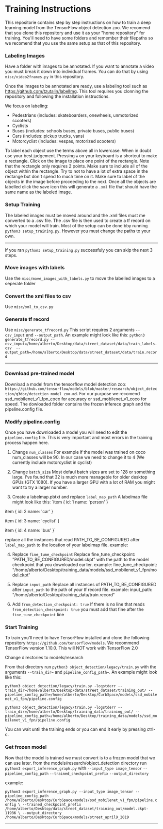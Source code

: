 # Training Instructions

This repositorie contains step by step instructions on how to train a deep learning model from the TensorFlow object detection zoo. We recomend that you clone this repository and use it as your "home repository" for training. You'll need to have some folders and remember their filepaths so we recomend that you use the same setup as that of this repository.


### Labeling Images
Have a folder with images to be annotated. If you want to annotate a video you must break it down into individual frames. You can do that by using `misc/video2frames.py` in this repository.

Once the images to be annotated are ready, use a labeling tool such as https://github.com/tzutalin/labelImg. This tool requires you clonning the repository and following the installation instructions. 

We focus on labeling:
- Pedestrians (includes: skateboarders, onewheels, unmotorized scooters)
- Cyclists 
- Buses (includes: schools buses, private buses, public buses)
- Cars (includes: pickup trucks, vans)
- Motorcyclist (includes: vespas, motorized scooters)

To label each object use the terms above all in lowercase. When in doubt use your best judgement. Pressing `w` on your keyboard is a shortcut to make a rectangle. Click on the image to place one point of the rectangle. Note that the rectangle only requires 2 points. Make sure to include all of the object within the rectangle. Try to not to have a lot of extra space in the rectange but don't spend to much time on it. Make sure to label of the objects in the image before proceeding to the next. Once all the objects are labelled click the save icon this will generate a `.xml` file that should have the same name as the labeled image.

### Setup Training
The labeled images must be moved around and the .xml files must me converted to a .csv file. The .csv file is then used to create a tf record on which your model will train. 
Most of the setup can be done bby running `python3 setup_training.py`. However you must change the paths to your own. 

---
If you ran `python3 setup_training.py` successfuly you can skip the next 3 steps.

### Move images with labels
Use the `misc/move_images_with_labels.py` to move the labelled images to a seperate folder

### Convert the xml files to csv
Use `misc/xml_to_csv.py`

### Generate tf record
Use `misc/generate_tfrecord.py`
This script requires 2 arguments `--csv_input` and `--output_path`. An example might look like this:
`python3 generate_tfrecord.py --csv_input=/home/alberto/Desktop/data/street_dataset/data/train_labels.csv  --output_path=/home/alberto/Desktop/data/street_dataset/data/train.record`


---

### Download pre-trained model

Download a model from the tensorflow model detection zoo:
`https://github.com/tensorflow/models/blob/master/research/object_detection/g3doc/detection_model_zoo.md`. For our purpose we recomend ssd_mobilenet_v1_fpn_coco for accuracy or ssd_mobilenet_v1_coco for speed. The dowloaded folder contains the frozen inferece graph and the pipeline.config file. 

### Modify pipeline.config
Once you have downloaded a model you will need to edit the `pipeline.config` file. This is very important and most errors in the training process happen here. 

1. Change `num_classes`
For example if the model was trained on coco num_classes will be 90. In our case we need to change it to 4 (We currently include motorcyclist in cyclist)

2. Change `batch_size`
Most defaul batch sizes are set to 128 or something large. I've found that 32 is much more manageble for older desktop GPUs (GTX 1080). If you have a larger GPU with a lot of RAM you might want to try a larger number.

3. Create a labelmap.pbtxt and replace `label_map_path`
A labelmap file might look like this:
`item {
    id: 1
    name: 'person'
}

item {
    id: 2
    name: 'car'
}

item {
    id: 3
    name: 'cyclist'
}

item {
    id: 4
    name: 'bus'
}`


replace all the instances that read PATH_TO_BE_CONFIGURED after `label_map_path` to the location of your labelmap file.
example: 

4. Replace `fine_tune_checkpoint`
Replace fine_tune_checkpoint: "PATH_TO_BE_CONFIGURED/model.ckpt" with the path to the model checkpoint that you downloaded earlier.
example: fine_tune_checkpoint: "/home/alberto/Desktop/training_data/models/ssd_mobilenet_v1_fpn/model.ckpt"

5. Replace `input_path`
Replace all instances of PATH_TO_BE_CONFIGURED after `input_path` to the path of your tf record file.
example: input_path: "/home/alberto/Desktop/training_data/train.record"


6. Add `from_detection_checkpoint: true`
If there is no line that reads `from_detection_checkpoint: true` you must add that fine after the `fine_tune_checkpoint` line


### Start Training
To train you'll need to have TensorFlow installed and clone the following repository `https://github.com/tensorflow/models`.  We recommend TensorFlow version 1.10.0. This will NOT work with TensorFlow 2.0 

Change directories to models/research

From that directory run `python3 object_detection/legacy/train.py` with the arguments `--train_dir=` and `pipeline_config_path=`. An example might look like this:

`python3 object_detection/legacy/train.py -logstderr --train_dir=/home/alberto/Desktop/data/street_dataset/training_out/ --pipeline_config_path=/home/alberto/Desktop/CurbSpace/models/ssd_mobilenet_v1_fpn/pipeline.config`

`python3 object_detection/legacy/train.py -logstderr --train_dir=/home/alberto/Desktop/training_data/training_out/ --pipeline_config_path=/home/alberto/Desktop/training_data/models/ssd_mobilenet_v1_fpn/pipeline.config`



You can wait until the training ends or you can end it early by pressing ctrl-c.

### Get frozen model
Now that the model is trained we must convert is to a frozen model that we can use later.
from the models/research/object_detection directory run `python3 export_inference_graph.py` with
`--input_type image_tensor`
`--pipeline_config_path`
`--trained_checkpoint_prefix`
`--output_directory`

example:

`python3 export_inference_graph.py --input_type image_tensor --pipeline_config_path /home/alberto/Desktop/CurbSpace/models/ssd_mobilenet_v1_fpn/pipeline.config \
    --trained_checkpoint_prefix /home/alberto/Desktop/data/street_dataset/training_out/model.ckpt-11936 \
    --output_directory /home/alberto/Desktop/CurbSpace/models/street_april9_2019`



---
